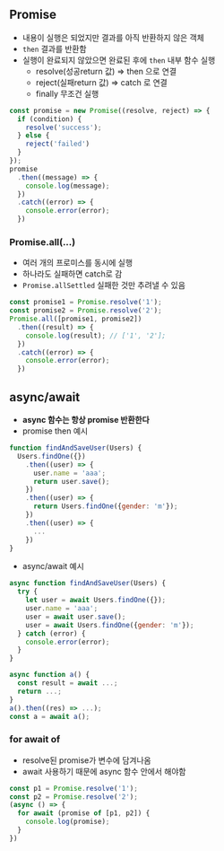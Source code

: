 ## Promise
- 내용이 실행은 되었지만 결과를 아직 반환하지 않은 객체
- `then` 결과를 반환함
- 실행이 완료되지 않았으면 완료된 후에 `then` 내부 함수 실행
  - resolve(성공return 값) => then 으로 연결
  - reject(실패return 값) => catch 로 연결
  - finally 무조건 실행
```js
const promise = new Promise((resolve, reject) => {
  if (condition) {
    resolve('success');
  } else {
    reject('failed')
  }
});
promise
  .then((message) => {
    console.log(message);
  })
  .catch((error) => {
    console.error(error);
  })
```
### Promise.all(...)
- 여러 개의 프로미스를 동시에 실행
- 하나라도 실패하면 catch로 감
- `Promise.allSettled` 실패한 것만 추려낼 수 있음
```js
const promise1 = Promise.resolve('1');
const promise2 = Promise.resolve('2');
Promise.all([promise1, promise2])
  .then((result) => {
    console.log(result); // ['1', '2'];
  })
  .catch((error) => {
    console.error(error);
  })
```
## async/await
- **async 함수는 항상 promise 반환한다**
- promise then 예시
```js
function findAndSaveUser(Users) {
  Users.findOne({})
    .then((user) => {
      user.name = 'aaa';
      return user.save();
    })
    .then((user) => {
      return Users.findOne({gender: 'm'});
    })
    .then((user) => {
      ...
    })
}
```
- async/await 예시
```js
async function findAndSaveUser(Users) {
  try {
    let user = await Users.findOne({});
    user.name = 'aaa';
    user = await user.save();
    user = await Users.findOne({gender: 'm'});
  } catch (error) {
    console.error(error);
  }
}
```
```js
async function a() {
  const result = await ...;
  return ...;
}
a().then((res) => ...);
const a = await a();
```
### for await of
- resolve된 promise가 변수에 담겨나옴
- await 사용하기 때문에 async 함수 안에서 해야함
```js
const p1 = Promise.resolve('1');
const p2 = Promise.resolve('2');
(async () => {
  for await (promise of [p1, p2]) {
    console.log(promise);
  }
})
```